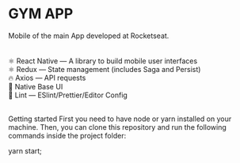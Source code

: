 # GYM APP

<div>
Mobile of the main App developed at Rocketseat.
 </div>
 <br>

<div style="display: inside_block"><br/>
⚛ React Native — A library to build mobile user interfaces<br>
⚛ Redux — State management (includes Saga and Persist)<br>
🔥 Axios — API requests<br>
💅 Native Base UI<br>
💖 Lint — ESlint/Prettier/Editor Config<br>
    <br>
  </div>

Getting started
First you need to have node or yarn installed on your machine. Then, you can clone this repository and run the following commands inside the project folder:

yarn start;
